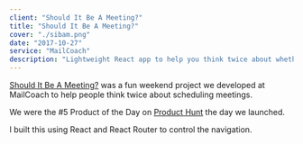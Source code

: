 ```yaml
---
client: "Should It Be A Meeting?"
title: "Should It Be A Meeting?"
cover: "./sibam.png"
date: "2017-10-27"
service: "MailCoach"
description: "Lightweight React app to help you think twice about whether you really need to have that meeting"
---
```


[Should It Be A Meeting?](https://shoulditbeameeting.com/#/) was a fun weekend project we developed at MailCoach to help people think twice about scheduling meetings.

We were the #5 Product of the Day on [Product Hunt](https://www.producthunt.com/posts/should-it-be-a-meeting) the day we launched.

I built this using React and React Router to control the navigation. 

